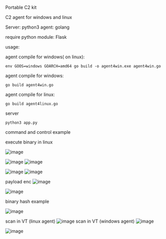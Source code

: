 Portable C2 kit

C2 agent for windows and linux


Server:   python3
agent:    golang

require python module:  Flask

usage:

agent compile for windows( on linux):

```
env GOOS=windows GOARCH=amd64 go build -o agent4win.exe agent4win.go
```
agent compile for windows:
```
go build agent4win.go
```


agent compile for linux:
```
go build agent4linux.go
```


server 
```
python3 app.py
```
command and control example


execute binary in linux




![image](https://github.com/G01d3nW01f/PortableC2Kit/assets/75846902/8568ba11-8a0d-4901-8b86-0c4d3766958e)

![image](https://github.com/G01d3nW01f/PortableC2Kit/assets/75846902/eb203560-3172-4860-ba80-662f3cd3c641)
![image](https://github.com/G01d3nW01f/PortableC2Kit/assets/75846902/7a6d4efc-a325-484f-b6cb-01ab3e09ae30)


![image](https://github.com/G01d3nW01f/PortableC2Kit/assets/75846902/a4653f9d-0cae-4fc8-aa4b-20b94e79c771)
![image](https://github.com/G01d3nW01f/PortableC2Kit/assets/75846902/6763b525-e626-4ab2-b493-bd8b065b2215)



payload enc
![image](https://github.com/G01d3nW01f/PortableC2Kit/assets/75846902/84c1638c-1337-45c2-8f6d-1fc03c01f0f9)

![image](https://github.com/G01d3nW01f/PortableC2Kit/assets/75846902/68de50f3-15fa-4e2b-ae49-78d04e761e19)


binary hash example

![image](https://github.com/G01d3nW01f/PortableC2Kit/assets/75846902/08688215-9f37-4a00-906a-0d64ddd7bd82)


scan in VT (linux agent)
![image](https://github.com/G01d3nW01f/PortableC2Kit/assets/75846902/39657a79-4731-454b-b33b-1276bcf9188a)
scan in VT (windows agent)
![image](https://github.com/G01d3nW01f/PortableC2Kit/assets/75846902/86d82582-5bec-41fd-bcb0-394689c0655b)

![image](https://github.com/G01d3nW01f/PortableC2Kit/assets/75846902/195ed076-c24e-4b3d-97c2-1736e2b71d85)

